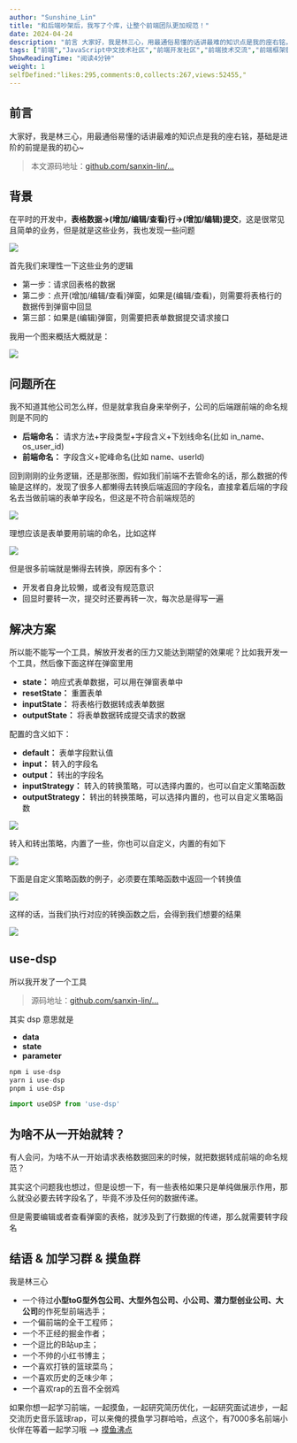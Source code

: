 ```yaml
---
author: "Sunshine_Lin"
title: "和后端吵架后，我写了个库，让整个前端团队更加规范！"
date: 2024-04-24
description: "前言 大家好，我是林三心，用最通俗易懂的话讲最难的知识点是我的座右铭，基础是进阶的前提是我的初心~ 背景 在平时的开发中，表格数据-(增加编辑查看)行-(增加编辑)提交，这是很常见且简单的业"
tags: ["前端","JavaScript中文技术社区","前端开发社区","前端技术交流","前端框架教程","JavaScript 学习资源","CSS 技巧与最佳实践","HTML5 最新动态","前端工程师职业发展","开源前端项目","前端技术趋势"]
ShowReadingTime: "阅读4分钟"
weight: 1
selfDefined:"likes:295,comments:0,collects:267,views:52455,"
---
```

前言
--

大家好，我是林三心，用最通俗易懂的话讲最难的知识点是我的座右铭，基础是进阶的前提是我的初心~

> 本文源码地址：[github.com/sanxin-lin/…](https://link.juejin.cn?target=https%3A%2F%2Fgithub.com%2Fsanxin-lin%2Fuse-dsp "https://github.com/sanxin-lin/use-dsp")

背景
--

在平时的开发中，**表格数据->(增加/编辑/查看)行->(增加/编辑)提交**，这是很常见且简单的业务，但是就是这些业务，我也发现一些问题

![](/images/jueJin/9bfc1e5a1e55449.png)

首先我们来理性一下这些业务的逻辑

*   第一步：请求回表格的数据
*   第二步：点开(增加/编辑/查看)弹窗，如果是(编辑/查看)，则需要将表格行的数据传到弹窗中回显
*   第三部：如果是(编辑)弹窗，则需要把表单数据提交请求接口

我用一个图来概括大概就是：

![](/images/jueJin/24143b4ff161434.png)

问题所在
----

我不知道其他公司怎么样，但是就拿我自身来举例子，公司的后端跟前端的命名规则是不同的

*   **后端命名：** 请求方法+字段类型+字段含义+下划线命名(比如 in\_name、os\_user\_id)
*   **前端命名：** 字段含义+驼峰命名(比如 name、userId)

回到刚刚的业务逻辑，还是那张图，假如我们前端不去管命名的话，那么数据的传输是这样的，发现了很多人都懒得去转换后端返回的字段名，直接拿着后端的字段名去当做前端的表单字段名，但这是不符合前端规范的

![](/images/jueJin/a96d2b8c8a9a4ab.png)

理想应该是表单要用前端的命名，比如这样

![](/images/jueJin/d47ff83d16364d2.png)

但是很多前端就是懒得去转换，原因有多个：

*   开发者自身比较懒，或者没有规范意识
*   回显时要转一次，提交时还要再转一次，每次总是得写一遍

解决方案
----

所以能不能写一个工具，解放开发者的压力又能达到期望的效果呢？比如我开发一个工具，然后像下面这样在弹窗里用

*   **state：** 响应式表单数据，可以用在弹窗表单中
*   **resetState：** 重置表单
*   **inputState：** 将表格行数据转成表单数据
*   **outputState：** 将表单数据转成提交请求的数据

配置的含义如下：

*   **default：** 表单字段默认值
*   **input：** 转入的字段名
*   **output：** 转出的字段名
*   **inputStrategy：** 转入的转换策略，可以选择内置的，也可以自定义策略函数
*   **outputStrategy：** 转出的转换策略，可以选择内置的，也可以自定义策略函数

![](/images/jueJin/404b1635412d41d.png)

转入和转出策略，内置了一些，你也可以自定义，内置的有如下

![](/images/jueJin/6eff085816e84c5.png)

下面是自定义策略函数的例子，必须要在策略函数中返回一个转换值

![](/images/jueJin/d15b0df7427d4be.png)

这样的话，当我们执行对应的转换函数之后，会得到我们想要的结果

![](/images/jueJin/71a6872499f240f.png)

use-dsp
-------

所以我开发了一个工具

> 源码地址：[github.com/sanxin-lin/…](https://link.juejin.cn?target=https%3A%2F%2Fgithub.com%2Fsanxin-lin%2Fuse-dsp "https://github.com/sanxin-lin/use-dsp")

其实 dsp 意思就是

*   **data**
*   **state**
*   **parameter**

```ts
npm i use-dsp
yarn i use-dsp
pnpm i use-dsp

import useDSP from 'use-dsp'
```

为啥不从一开始就转？
----------

有人会问，为啥不从一开始请求表格数据回来的时候，就把数据转成前端的命名规范？

其实这个问题我也想过，但是设想一下，有一些表格如果只是单纯做展示作用，那么就没必要去转字段名了，毕竟不涉及任何的数据传递。

但是需要编辑或者查看弹窗的表格，就涉及到了行数据的传递，那么就需要转字段名

结语 & 加学习群 & 摸鱼群
---------------

我是林三心

*   一个待过**小型toG型外包公司、大型外包公司、小公司、潜力型创业公司、大公司**的作死型前端选手；
*   一个偏前端的全干工程师；
*   一个不正经的掘金作者；
*   一个逗比的B站up主；
*   一个不帅的小红书博主；
*   一个喜欢打铁的篮球菜鸟；
*   一个喜欢历史的乏味少年；
*   一个喜欢rap的五音不全弱鸡

如果你想一起学习前端，一起摸鱼，一起研究简历优化，一起研究面试进步，一起交流历史音乐篮球rap，可以来俺的摸鱼学习群哈哈，点这个，有7000多名前端小伙伴在等着一起学习哦 --> [摸鱼沸点](https://juejin.cn/pin/7035153948126216206 "https://juejin.cn/pin/7035153948126216206")